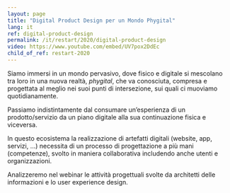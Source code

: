 ```yaml
---
layout: page
title: "Digital Product Design per un Mondo Phygital"
lang: it
ref: digital-product-design
permalink: /it/restart/2020/digital-product-design
video: https://www.youtube.com/embed/UV7pox2DdEc
child_of_ref: restart-2020
---
```


Siamo immersi in un mondo pervasivo, dove fisico e digitale si mescolano tra loro in una nuova realtà, *phygital*, che va conosciuta, compresa e progettata al meglio nei suoi punti di intersezione, sui quali ci muoviamo quotidianamente.

Passiamo indistintamente dal consumare un’esperienza di un prodotto/servizio da un piano digitale alla sua continuazione fisica e viceversa.

In questo ecosistema la realizzazione di artefatti digitali (website, app, servizi, …) necessita di un processo di progettazione a più mani (competenze), svolto in maniera collaborativa includendo anche utenti e organizzazioni.

Analizzeremo nel webinar le attività progettuali svolte da architetti delle informazioni e lo user experience design.

